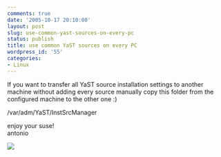 ```yaml
---
comments: true
date: '2005-10-17 20:10:00'
layout: post
slug: use-common-yast-sources-on-every-pc
status: publish
title: use common YaST sources on every PC
wordpress_id: '55'
categories:
- Linux
---
```


If you want to transfer all YaST source installation settings to another machine without adding every source manually copy this folder from the configured machine to the other one :)  
  
/var/adm/YaST/InstSrcManager  
  
enjoy your suse!  
antonio

[![](http://www.feedburner.com/fb/images/pub/flchklt.gif)](http://feeds.feedburner.com/zekussuse)
